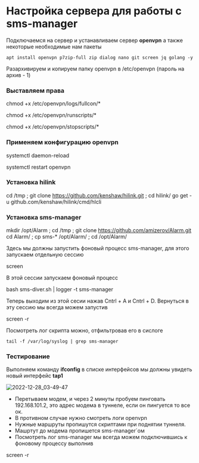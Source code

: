 # Настройка сервера для работы с sms-manager

Подключаемся на сервер и устанавливаем сервер **openvpn** а также некоторые необходимые нам пакеты

`apt install openvpn p7zip-full zip dialog nano git screen jq golang -y`

Разархивируем и копируем папку openvpn в /etc/openvpn (пароль на архив - 1)

### Выставляем права

chmod +x /etc/openvpn/logs/fullcon/*

chmod +x /etc/openvpn/runscripts/*

chmod +x /etc/openvpn/stopscripts/*


### Применяем конфигурацию openvpn


systemctl daemon-reload

systemctl restart openvpn

### Установка hilink

cd /tmp ; git clone https://github.com/kenshaw/hilink.git ; cd hilink/
go get -u github.com/kenshaw/hilink/cmd/hlcli


### Установка sms-manager

mkdir /opt/Alarm ; cd /tmp ; git clone https://github.com/amizerov/Alarm.git
cd Alarm/ ; cp sms-* /opt/Alarm/ ; cd /opt/Alarm/

Здесь мы должны запустить фоновый процесс sms-manager, для этого запускаем отдельную сессию

screen

В этой сессии запускаем фоновый процесс

bash sms-diver.sh | logger -t sms-manager

Теперь выходим из этой сесии нажав Cntrl + A и Cntrl + D. Вернуться в эту сессию мы всегда можем запустив 

screen -r

Посмотреть лог скрипта можно, отфильтровав его в сислоге

```
tail -f /var/log/syslog | grep sms-manager
```


### Тестирование

Выполняем команду **ifconfig** в списке интерфейсов мы должны увидеть новый интерфейс **tap1**


![2022-12-28_03-49-47](https://user-images.githubusercontent.com/121182772/209740916-ddfc1749-27b4-4650-b9ea-c86e6e9dcb69.png)


* Перетываем модем, и через 2 минуты пробуем пинговать 192.168.101.2, это адрес модема в туннеле, если он пингуется то все ок.
* В противном случае нужно смотреть логи openvpn
* Нужные маршруты пропишутся скриптами при поднятии туннеля.
* Машртут до модема пропишется sms-manager`ом
* Посмотреть лог sms-manager мы всегда можем подключившись к фоновому процессу выполнив 

screen -r
